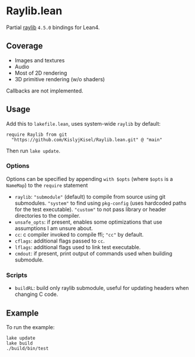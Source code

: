 # Raylib.lean

Partial [raylib](https://github.com/raysan5/raylib) `4.5.0` bindings for Lean4.

## Coverage

* Images and textures
* Audio
* Most of 2D rendering
* 3D primitive rendering (w/o shaders)

Callbacks are not implemented.

## Usage

Add this to `lakefile.lean`, uses system-wide `raylib` by default:
```
require Raylib from git
  "https://github.com/KislyjKisel/Raylib.lean.git" @ "main"
```

Then run `lake update`.

### Options

Options can be specified by appending `with $opts` (where `$opts` is a `NameMap`) to the `require` statement

* `raylib`:
  `"submodule"` (default) to compile from source using git submodules.
  `"system"` to find using `pkg-config` (uses hardcoded paths for the test executable).
  `"custom"` to not pass library or header directories to the compiler.
* `unsafe_opts`: if present, enables some optimizations that use assumptions I am unsure about.
* `cc`: c compiler invoked to compile ffi; `"cc"` by default.
* `cflags`: additional flags passed to `cc`.
* `lflags`: additional flags used to link test executable.
* `cmdout`: if present, print output of commands used when building submodule.

### Scripts

* `buildRL`: build only raylib submodule, useful for updating headers when changing C code.

## Example

To run the example:
```
lake update
lake build
./build/bin/test
```
